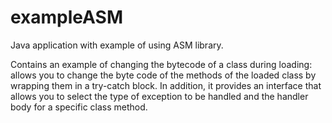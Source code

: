 # exampleASM
Java application with example of using ASM library. 

Contains an example of changing the bytecode of a class during loading: allows you to change the byte code of the methods of the loaded class by wrapping them in a try-catch block. In addition, it provides an interface that allows you to select the type of exception to be handled and the handler body for a specific class method.
